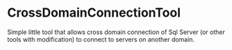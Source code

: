 CrossDomainConnectionTool
=========================

Simple little tool that allows cross domain connection of Sql Server (or other tools with modification) to connect to servers on another domain. 
